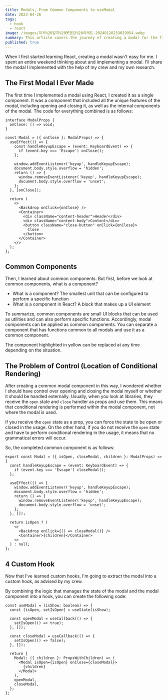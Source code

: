 ```yaml
---
title: Modals, From Common Components to useModal
date: 2023-04-26
tags:
  - hook
  - react
image: /images/미처%20알지%20못했던%20리액트-20240128233029954.webp
summary: This article covers the journey of creating a modal for the first time to extracting it into a hook.
published: true
---
```


When I first started learning React, creating a modal wasn't easy for me. I spent an entire weekend thinking about and implementing a modal. I'll share the modal I implemented with the help of my crew and my own research.

## The First Modal I Ever Made

The first time I implemented a modal using React, I created it as a single component. It was a component that included all the unique features of the modal, including opening and closing it, as well as the internal components of the modal. The code for everything combined is as follows:

```tsx
interface ModalProps {
  onClose: () => void;
}

const Modal = ({ onClose }: ModalProps) => {
  useEffect(() => {
    const handleKeyupEscape = (event: KeyboardEvent) => {
      if (event.key === 'Escape') onClose();
    };

    window.addEventListener('keyup', handleKeyupEscape);
    document.body.style.overflow = 'hidden';
    return () => {
      window.removeEventListener('keyup', handleKeyupEscape);
      document.body.style.overflow = 'unset';
    };
  }, [onClose]);

  return (
    <>
      <Backdrop onClick={onClose} />
      <Container>
        <div className="content-header">Header</div>
        <div className="content-body">Content</div>
        <button className="close-button" onClick={onClose}>
          Close
        </button>
      </Container>
    </>
  );
};
```

## Common Components

Then, I learned about common components. But first, before we look at common components, what is a component?

- What is a component?
  The smallest unit that can be configured to perform a specific function
- What is a component in React?
  A block that makes up a UI element

To summarize, common components are small UI blocks that can be used as utilities and can also perform specific functions. Accordingly, modal components can be applied as common components. You can separate a component that has functions common to all modals and use it as a common component.

The component highlighted in yellow can be replaced at any time depending on the situation.

## The Problem of Control (Location of Conditional Rendering)

After creating a common modal component in this way, I wondered whether I should have control over opening and closing the modal myself or whether it should be handled externally. Usually, when you look at libraries, they receive the `open` state and `close` handler as props and use them. This means that conditional rendering is performed within the modal component, not where the modal is used.

If you receive the `open` state as a prop, you can force the state to be open or closed in the usage. On the other hand, if you do not receive the `open` state and have to perform conditional rendering in the usage, it means that no grammatical errors will occur.

So, the completed common component is as follows:

```tsx
export const Modal = ({ isOpen, closeModal, children }: ModalProps) => {
  const handleKeyupEscape = (event: KeyboardEvent) => {
    if (event.key === 'Escape') closeModal();
  };

  useEffect(() => {
    window.addEventListener('keyup', handleKeyupEscape);
    document.body.style.overflow = 'hidden';
    return () => {
      window.removeEventListener('keyup', handleKeyupEscape);
      document.body.style.overflow = 'unset';
    };
  }, []);

  return isOpen ? (
    <>
      <Backdrop onClick={() => closeModal()} />
      <Container>{children}</Container>
    <>
  ) : null;
};
```

## 4 Custom Hook

Now that I've learned custom hooks, I'm going to extract the modal into a custom hook, as advised by my crew.

By combining the logic that manages the state of the modal and the modal component into a hook, you can create the following code:

```tsx
const useModal = (isShow: boolean) => {
  const [isOpen, setIsOpen] = useState(isShow);

  const openModal = useCallback(() => {
    setIsOpen(() => true);
  }, []);

  const closeModal = useCallback(() => {
    setIsOpen(() => false);
  }, []);

  return {
    Modal: ({ children }: PropsWithChildren) => (
      <Modal isOpen={isOpen} onClose={closeModal}>
        {children}
      </Modal>
    ),
    openModal,
    closeModal,
  };
};
```

